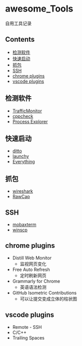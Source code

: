 # awesome_Tools
自用工具记录


## Contents

- [检测软件](#检测软件)
- [快速启动](#快速启动)
- [抓包](#抓包)
- [SSH](#SSH)
- [chrome plugins](#chrome&nbsp;plugins)
- [vscode plugins](#vscode&nbsp;plugins)

## 检测软件

- [TrafficMonitor](https://github.com/zhongyang219/TrafficMonitor#readme)
- [cppcheck](https://github.com/danmar/cppcheck#readme)
- [Process Explorer](https://docs.microsoft.com/en-us/sysinternals/downloads/process-explorer)

## 快速启动

- [ditto](https://ditto-cp.sourceforge.io/)
- [launchy](http://www.launchy.net/)
- [Everything](https://www.voidtools.com/zh-cn/)

## 抓包

- [wireshark](https://www.wireshark.org/)
- [RawCap](https://www.netresec.com/?page=RawCap)

## SSH

- [mobaxterm](https://mobaxterm.mobatek.net/)
- [winscp](https://winscp.net/eng/docs/lang:chs)

## chrome plugins

- Distill Web Monitor
    - 监视网页变化
- Free Auto Refresh
    - 定时刷新网页
- Grammarly for Chrome
    - 英语语法检测
- GitHub Isometric Contributions
    - 可以让提交变成立体的柱状图

## vscode plugins

- Remote - SSH
- C/C++
- Trailing Spaces